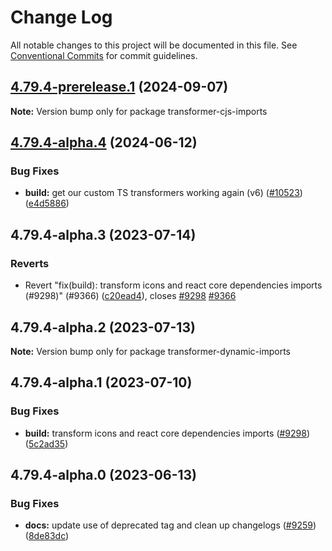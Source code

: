 # Change Log

All notable changes to this project will be documented in this file.
See [Conventional Commits](https://conventionalcommits.org) for commit guidelines.

## [4.79.4-prerelease.1](https://github.com/patternfly/patternfly-react/compare/transformer-cjs-imports@4.79.4-alpha.4...transformer-cjs-imports@4.79.4-prerelease.1) (2024-09-07)

**Note:** Version bump only for package transformer-cjs-imports

## [4.79.4-alpha.4](https://github.com/patternfly/patternfly-react/compare/transformer-cjs-imports@4.79.4-alpha.3...transformer-cjs-imports@4.79.4-alpha.4) (2024-06-12)

### Bug Fixes

- **build:** get our custom TS transformers working again (v6) ([#10523](https://github.com/patternfly/patternfly-react/issues/10523)) ([e4d5886](https://github.com/patternfly/patternfly-react/commit/e4d58861016c49446d606d995e7b99f5a2369531))

## 4.79.4-alpha.3 (2023-07-14)

### Reverts

- Revert "fix(build): transform icons and react core dependencies imports (#9298)" (#9366) ([c20ead4](https://github.com/patternfly/patternfly-react/commit/c20ead454a368b4ba03983af416c5ab6194eadf1)), closes [#9298](https://github.com/patternfly/patternfly-react/issues/9298) [#9366](https://github.com/patternfly/patternfly-react/issues/9366)

## 4.79.4-alpha.2 (2023-07-13)

**Note:** Version bump only for package transformer-dynamic-imports

## 4.79.4-alpha.1 (2023-07-10)

### Bug Fixes

- **build:** transform icons and react core dependencies imports ([#9298](https://github.com/patternfly/patternfly-react/issues/9298)) ([5c2ad35](https://github.com/patternfly/patternfly-react/commit/5c2ad3559c61c97aac74ba97102c73eeefe4a53f))

## 4.79.4-alpha.0 (2023-06-13)

### Bug Fixes

- **docs:** update use of deprecated tag and clean up changelogs ([#9259](https://github.com/patternfly/patternfly-react/issues/9259)) ([8de83dc](https://github.com/patternfly/patternfly-react/commit/8de83dc3b2fb88094fd3c21bda2ed6e371986cba))
